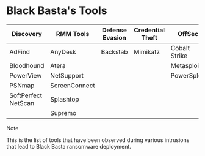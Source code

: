 # Black Basta's Tools

| Discovery | RMM Tools | Defense Evasion | Credential Theft | OffSec | Networking | LOLBAS | Exfiltration |
|---|---|---|---|---|---|---|---|
| AdFind | AnyDesk | Backstab | Mimikatz | Cobalt Strike | | BITSAdmin | Rclone |
| Bloodhound | Atera | | | Metasploit | | PsExec | Qaz[.]im |
| PowerView | NetSupport | | | PowerSploit | | | |
| PSNmap | ScreenConnect | | | | | | |
| SoftPerfect NetScan | Splashtop | | | | | | |
| | Supremo | | | | | | |

> [!NOTE]
> This is the list of tools that have been observed during various intrusions that lead to Black Basta ransomware deployment.

